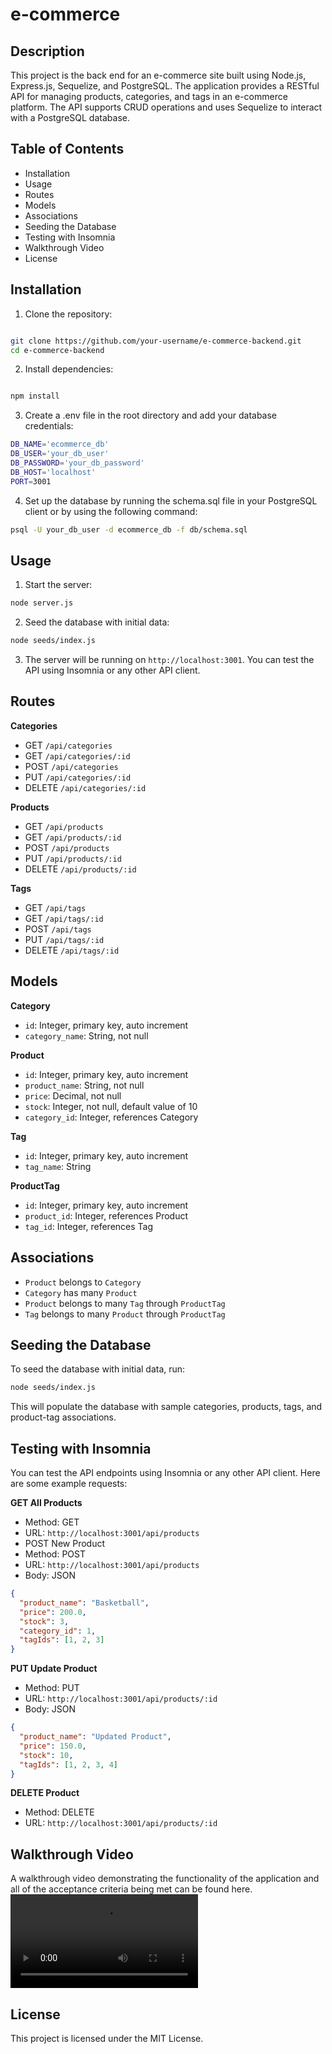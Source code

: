 # e-commerce

## Description

This project is the back end for an e-commerce site built using Node.js, Express.js, Sequelize, and PostgreSQL. The application provides a RESTful API for managing products, categories, and tags in an e-commerce platform. The API supports CRUD operations and uses Sequelize to interact with a PostgreSQL database.

## Table of Contents

- Installation
- Usage
- Routes
- Models
- Associations
- Seeding the Database
- Testing with Insomnia
- Walkthrough Video
- License

## Installation

1. Clone the repository:

```bash

git clone https://github.com/your-username/e-commerce-backend.git
cd e-commerce-backend
```

2. Install dependencies:

```bash

npm install
```

3. Create a .env file in the root directory and add your database credentials:

```bash
DB_NAME='ecommerce_db'
DB_USER='your_db_user'
DB_PASSWORD='your_db_password'
DB_HOST='localhost'
PORT=3001
```

4. Set up the database by running the schema.sql file in your PostgreSQL client or by using the following command:

```bash
psql -U your_db_user -d ecommerce_db -f db/schema.sql
```

## Usage

1. Start the server:

```bash
node server.js
```

2. Seed the database with initial data:

```bash
node seeds/index.js
```

3. The server will be running on `http://localhost:3001`. You can test the API using Insomnia or any other API client.

## Routes

**Categories**

- GET `/api/categories`
- GET `/api/categories/:id`
- POST `/api/categories`
- PUT `/api/categories/:id`
- DELETE `/api/categories/:id`

**Products**

- GET `/api/products`
- GET `/api/products/:id`
- POST `/api/products`
- PUT `/api/products/:id`
- DELETE `/api/products/:id`

**Tags**

- GET `/api/tags`
- GET `/api/tags/:id`
- POST `/api/tags`
- PUT `/api/tags/:id`
- DELETE `/api/tags/:id`

## Models

**Category**

- `id`: Integer, primary key, auto increment
- `category_name`: String, not null

**Product**

- `id`: Integer, primary key, auto increment
- `product_name`: String, not null
- `price`: Decimal, not null
- `stock`: Integer, not null, default value of 10
- `category_id`: Integer, references Category

**Tag**

- `id`: Integer, primary key, auto increment
- `tag_name`: String

**ProductTag**

- `id`: Integer, primary key, auto increment
- `product_id`: Integer, references Product
- `tag_id`: Integer, references Tag

## Associations

- `Product` belongs to `Category`
- `Category` has many `Product`
- `Product` belongs to many `Tag` through `ProductTag`
- `Tag` belongs to many `Product` through `ProductTag`

## Seeding the Database

To seed the database with initial data, run:

```bash
node seeds/index.js
```

This will populate the database with sample categories, products, tags, and product-tag associations.

## Testing with Insomnia

You can test the API endpoints using Insomnia or any other API client. Here are some example requests:

**GET All Products**

- Method: GET
- URL: `http://localhost:3001/api/products`
- POST New Product
- Method: POST
- URL: `http://localhost:3001/api/products`
- Body: JSON

```json
{
  "product_name": "Basketball",
  "price": 200.0,
  "stock": 3,
  "category_id": 1,
  "tagIds": [1, 2, 3]
}
```

**PUT Update Product**

- Method: PUT
- URL: `http://localhost:3001/api/products/:id`
- Body: JSON

```json
{
  "product_name": "Updated Product",
  "price": 150.0,
  "stock": 10,
  "tagIds": [1, 2, 3, 4]
}
```

**DELETE Product**

- Method: DELETE
- URL: `http://localhost:3001/api/products/:id`

## Walkthrough Video

A walkthrough video demonstrating the functionality of the application and all of the acceptance criteria being met can be found here.
<video controls src="20240619-1818-03.3186635.mp4" title="Demonstration"></video>

## License

This project is licensed under the MIT License.
